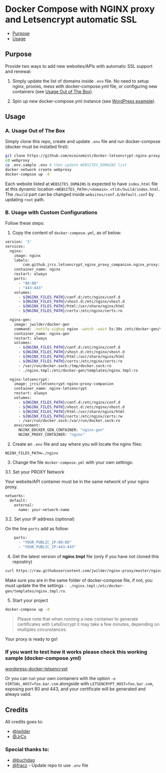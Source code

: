 # Docker Compose with NGINX proxy and Letsencrypt automatic SSL

- [Purpose](#purpose)
- [Usage](#usage)

## Purpose

Provide two ways to add new websites/APIs with automatic SSL support and renewal:

1. Simply update the list of domains inside `.env` file. No need to setup nginx, proxies, mess with docker-compose.yml file, or configuring new containers (see [Usage Out of The Box](#a-usage-out-of-the-box)).

2. Spin up new docker-compose.yml instance (see [WordPress example](https://github.com/evertramos/wordpress-docker-letsencrypt)).

## Usage

### A. Usage Out of The Box

Simply clone this repo, create and update `.env` file and run docker-compose (docker must be installed first):
```bash
git clone https://github.com/ecoinomist/docker-letsencrypt-nginx-proxy.git webproxy
cd webproxy
cp .env.sample .env # then update WEBSITES_DOMAINS list
docker network create webproxy
docker-compose up -d
```

Each website listed at `WEBSITES_DOMAINS` is expected to have `index.html` file at this dynamic location `<WEBSITES_PATH>/<domain>.<tld>/build/index.html`.
The `/build` part can be changed inside `websites/conf.d/default.conf` by updating `root` path.

### B. Usage with Custom Configurations

Follow these steps:

1. Copy the content of `docker-compose.yml`, as of below:

```bash
version: '3'
services:
  nginx:
    image: nginx
    labels:
        com.github.jrcs.letsencrypt_nginx_proxy_companion.nginx_proxy: "true"
    container_name: nginx
    restart: always
    ports:
      - "80:80"
      - "443:443"
    volumes:
      - ${NGINX_FILES_PATH}/conf.d:/etc/nginx/conf.d
      - ${NGINX_FILES_PATH}/vhost.d:/etc/nginx/vhost.d
      - ${NGINX_FILES_PATH}/html:/usr/share/nginx/html
      - ${NGINX_FILES_PATH}/certs:/etc/nginx/certs:ro

  nginx-gen:
    image: jwilder/docker-gen
    command: -notify-sighup nginx -watch -wait 5s:30s /etc/docker-gen/templates/nginx.tmpl /etc/nginx/conf.d/default.conf
    container_name: nginx-gen
    restart: always
    volumes:
      - ${NGINX_FILES_PATH}/conf.d:/etc/nginx/conf.d
      - ${NGINX_FILES_PATH}/vhost.d:/etc/nginx/vhost.d
      - ${NGINX_FILES_PATH}/html:/usr/share/nginx/html
      - ${NGINX_FILES_PATH}/certs:/etc/nginx/certs:ro
      - /var/run/docker.sock:/tmp/docker.sock:ro
      - ./nginx.tmpl:/etc/docker-gen/templates/nginx.tmpl:ro

  nginx-letsencrypt:
    image: jrcs/letsencrypt-nginx-proxy-companion
    container_name: nginx-letsencrypt
    restart: always
    volumes:
      - ${NGINX_FILES_PATH}/conf.d:/etc/nginx/conf.d
      - ${NGINX_FILES_PATH}/vhost.d:/etc/nginx/vhost.d
      - ${NGINX_FILES_PATH}/html:/usr/share/nginx/html
      - ${NGINX_FILES_PATH}/certs:/etc/nginx/certs:rw
      - /var/run/docker.sock:/var/run/docker.sock:ro
    environment:
      NGINX_DOCKER_GEN_CONTAINER: "nginx-gen"
      NGINX_PROXY_CONTAINER: "nginx"
```

2. Create an `.env` file and say where you will locate the nginx files:

```
NGINX_FILES_PATH=./nginx
```

3. Change the file `docker-compose.yml` with your own settings:

3.1. Set your PROXY Network

Your website/API container must be in the same network of your nginx proxy.
```bash
networks:
  default:
    external:
      name: your-network-name
```

3.2. Set your IP address (optional)

On the line `ports` add as follow:
```bash
    ports:
      - "YOUR_PUBLIC_IP:80:80"
      - "YOUR_PUBLIC_IP:443:443"

```

4. Get the latest version of **nginx.tmpl** file (only if you have not cloned this repostiry)

```bash
curl https://raw.githubusercontent.com/jwilder/nginx-proxy/master/nginx.tmpl > nginx.tmpl
```
Make sure you are in the same folder of docker-compose file, if not, you must update the the settings `- ./nginx.tmpl:/etc/docker-gen/templates/nginx.tmpl:ro`.

5. Start your project
```bash
docker-compose up -d
```

> Please note that when running a new container to generate certificates with LetsEncrypt it may take a few minutes, depending on multiples circunstances.


Your proxy is ready to go!

### If you want to test how it works please check this working sample (docker-compose.yml)

[wordpress-docker-letsencrypt](https://github.com/evertramos/wordpress-docker-letsencrypt)

Or you can run your own containers with the option `-e VIRTUAL_HOST=foo.bar.com` alongside with `LETSENCRYPT_HOST=foo.bar.com`, exposing port 80 and 443, and your certificate will be generated and always valid.


## Credits

All credits goes to:
- [@jwilder](https://github.com/jwilder/nginx-proxy)
- [@JrCs](https://github.com/JrCs/docker-letsencrypt-nginx-proxy-companion)


### Special thanks to:

- [@buchdag](https://github.com/JrCs/docker-letsencrypt-nginx-proxy-companion/pull/226#event-1145800062)
- [@fracz](https://github.com/fracz) - Update repo to use `.env` file
